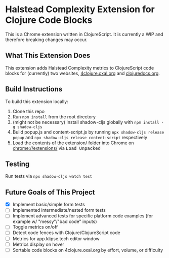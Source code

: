 # Halstead Complexity Extension for Clojure Code Blocks

This is a Chrome extension written in ClojureScript. It is currently a WIP and therefore breaking changes may occur.

## What This Extension Does

This extension adds Halstead Complexity metrics to ClojureScript code blocks for (currently) two websites, [4clojure.oxal.org](4clojure.oxal.org) and [clojuredocs.org](clojuredocs.org).

## Build Instructions

To build this extension locally:

1. Clone this repo
1. Run `npm install` from the root directory
1. (might not be necessary) Install shadow-cljs globally with `npm install -g shadow-cljs`
1. Build popup.js and content-script.js by running `npx shadow-cljs release popup` and `npx shadow-cljs release content-script` respectively
1. Load the contents of the extension/ folder into Chrome on [chrome://extensions/](chrome://extensions/) via <kbd>Load Unpacked</kbd>

## Testing

Run tests via `npx shadow-cljs watch test`

## Future Goals of This Project

- [x] Implement basic/simple form tests
- [ ] Implemented intermediate/nested form tests
- [ ] Implement advanced tests for specific platform code examples (for example w/ "messy"/"bad code" inputs)
- [ ] Toggle metrics on/off
- [ ] Detect code fences with Clojure/ClojureScript code
- [ ] Metrics for app.klipse.tech editor window
- [ ] Metrics display on hover
- [ ] Sortable code blocks on 4clojure.oxal.org by effort, volume, or difficulty